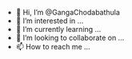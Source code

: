 - 👋 Hi, I’m @GangaChodabathula
- 👀 I’m interested in ...
- 🌱 I’m currently learning ...
- 💞️ I’m looking to collaborate on ...
- 📫 How to reach me ...

<!---
GangaChodabathula/GangaChodabathula is a ✨ special ✨ repository because its `README.md` (this file) appears on your GitHub profile.
You can click the Preview link to take a look at your changes.
--->
